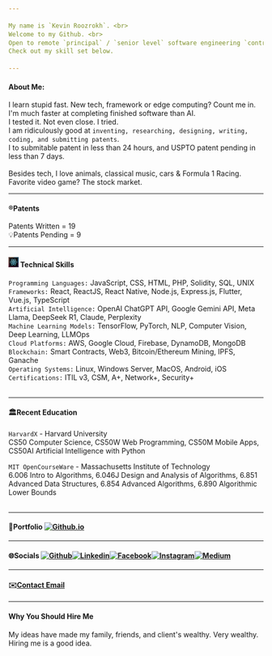 ```yaml
---

My name is `Kevin Roozrokh`. <br>
Welcome to my Github. <br>
Open to remote `principal` / `senior level` software engineering `contract work`. 
Check out my skill set below. 

---
```


#### About Me:
I learn stupid fast. New tech, framework or edge computing? Count me in. <br>
I'm much faster at completing finished software than AI. <br>
I tested it. Not even close. I tried. <br>
I am ridiculously good at `inventing, researching, designing, writing, coding, and submitting patents`. <br>
I to submitable patent in less than 24 hours, and USPTO patent pending in less than 7 days. <br><br>
Besides tech, I love animals, classical music, cars & Formula 1 Racing. <br> 
Favorite video game? The stock market. 

---
#### ®️Patents

Patents Written = 19 <br>
💡Patents Pending = 9 <br>

---


#### <img src="react-emoji-icon.jpg" alt="Trulli" width="20" height="20"> Technical Skills
`Programming Languages:` JavaScript, CSS, HTML, PHP, Solidity, SQL, UNIX <br>
`Frameworks:` React, ReactJS, React Native, Node.js, Express.js, Flutter, Vue.js, TypeScript <br>
`Artificial Intelligence:` OpenAI ChatGPT API, Google Gemini API, Meta Llama, DeepSeek R1, Claude, Perplexity<br>
`Machine Learning Models:` TensorFlow, PyTorch, NLP, Computer Vision, Deep Learning, LLMOps <br>
`Cloud Platforms:` AWS, Google Cloud, Firebase, DynamoDB, MongoDB <br>
`Blockchain:` Smart Contracts, Web3, Bitcoin/Ethereum Mining, IPFS, Ganache <br>
`Operating Systems:` Linux, Windows Server, MacOS, Android, iOS <br>
`Certifications:` ITIL v3, CSM, A+, Network+, Security+ <br><br>

---

#### 🏛️Recent Education <br>

`HarvardX` - Harvard University <br>
CS50 Computer Science, CS50W Web Programming, CS50M Mobile Apps, CS50AI Artificial Intelligence with Python

`MIT OpenCourseWare` - Massachusetts Institute of Technology<br>
6.006 Intro to Algorithms, 6.046J Design and Analysis of Algorithms, 6.851 Advanced Data Structures, 6.854 Advanced Algorithms, 6.890 Algorithmic Lower Bounds <br><br>

---
#### 📒Portfolio [![Github.io](https://img.shields.io/badge/-Github.io-black?style=flat-square&logo=Github&logoColor=white)](https://kevinroozrokh.github.io/)

---

#### 🌐Socials [![Github](https://img.shields.io/badge/-Github-gray?style=flat-square&logo=Github&logoColor=white)](https://github.com/KevinRoozrokh)[![Linkedin](https://img.shields.io/badge/-LinkedIn-darkblue?style=flat-square&logo=Linkedin&logoColor=white)](https://www.linkedin.com/in/kevin-roozrokh/)[![Facebook](https://img.shields.io/badge/-Facebook-blue?style=flat-square&logo=Facebook&logoColor=white)](https://www.facebook.com/kevinkayvan/)[![Instagram](https://img.shields.io/badge/-Instagram-red?style=flat-square&logo=Instagram&logoColor=white)](https://www.instagram.com/donkayvan/)[![Medium](https://img.shields.io/badge/-Medium-white?style=flat-square&logo=Medium&logoColor=black)](https://medium.com/@kroozrokh)

---
#### ✉️<a href="RoozrokhK@Gmail.com">Contact Email</a>



----
#### Why You Should Hire Me
My ideas have made my family, friends, and client's wealthy. Very wealthy. Hiring me is a good idea. <br>

<!--
**KevinRoozrokh/KevinRoozrokh** is a ✨ _special_ ✨ repository because its `README.md` (this file) appears on your GitHub profile.

Here are some ideas to get you started:

- 🔭 I’m currently working on ...
- 🌱 I’m currently learning ...
- 👯 I’m looking to collaborate on ...
- 🤔 I’m looking for help with ...
- 💬 Ask me about ...
- 📫 How to reach me: ...
- 😄 Pronouns: ...
- ⚡ Fun fact: ...
-->
